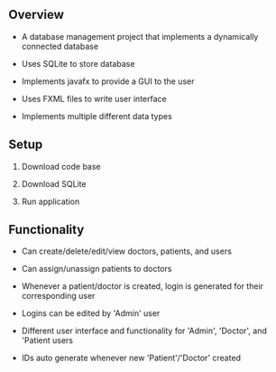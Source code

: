 ## Overview

  - A database management project that implements a dynamically 
    connected database
    
  - Uses SQLite to store database
    
  - Implements javafx to provide a GUI to the user
  
  - Uses FXML files to write user interface
  
  - Implements multiple different data types
  
## Setup

  1. Download code base 
  
  2. Download SQLite
  
  3. Run application
    
    
## Functionality

  - Can create/delete/edit/view doctors, patients, and users
  
  - Can assign/unassign patients to doctors
  
  - Whenever a patient/doctor is created, login is generated for their corresponding user
  
  - Logins can be edited by 'Admin' user
  
  - Different user interface and functionality for 'Admin', 'Doctor', and 'Patient users
  
  - IDs auto generate whenever new 'Patient'/'Doctor' created 
 
